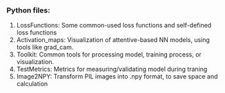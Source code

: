 
### Python files:
1. LossFunctions: Some common-used loss functions and self-defined loss functions
2. Activation_maps: Visualization of attentive-based NN models, using tools like grad_cam.
3. Toolkit: Common tools for processing model, training process, or visualization.
4. TestMetrics: Metrics for measuring/validating model during traning
5. Image2NPY: Transform PIL images into .npy format, to save space and calculation
